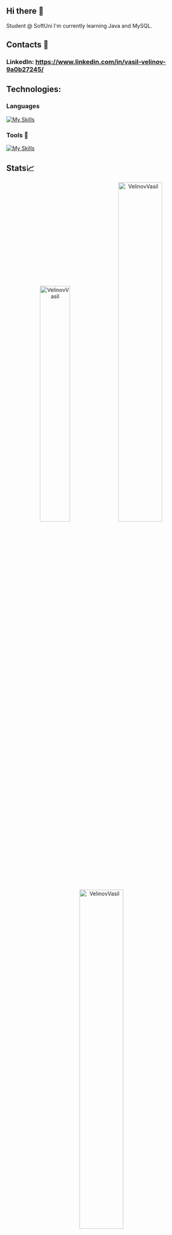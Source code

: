 ## Hi there 👋

Student @ SoftUni
I'm currently learning Java and MySQL.

## Contacts 🔗

### LinkedIn: https://www.linkedin.com/in/vasil-velinov-9a0b27245/

## Technologies:

### Languages

[![My Skills](https://skillicons.dev/icons?i=java,mysql,cpp)](https://skillicons.dev)

### Tools 🔧

[![My Skills](https://skillicons.dev/icons?i=idea,github)](https://skillicons.dev)


<!--
**VelinovVasil/VelinovVasil** is a ✨ _special_ ✨ repository because its `README.md` (this file) appears on your GitHub profile.

Here are some ideas to get you started:

- 🔭 I’m currently working on ...
- 🌱 I’m currently learning ...
- 👯 I’m looking to collaborate on ...
- 🤔 I’m looking for help with ...
- 💬 Ask me about ...
- 📫 How to reach me: ...
- 😄 Pronouns: ...
- ⚡ Fun fact: ...
-->
## Stats📈
<p align="center">
<img width="40%" src="https://github-readme-stats.vercel.app/api/top-langs?username=VelinovVasil&show_icons=true&theme=dracula&title_color=ff8000&text_color=ffffff&bg_color=6a6a6a&locale=en&layout=compact&hide_border=true" alt="VelinovVasil" /> 
<img width="48%" src="https://github-readme-stats.vercel.app/api?username=VelinovVasil&show_icons=true&theme=dracula&title_color=ff8000&text_color=ffffff&bg_color=6a6a6a&locale=en&hide_border=true" alt="VelinovVasil" />
<img width="48%" src="https://github-readme-streak-stats.herokuapp.com/?user=VelinovVasil&theme=highcontrast&hide_border=true" alt="VelinovVasil" />
</p>
